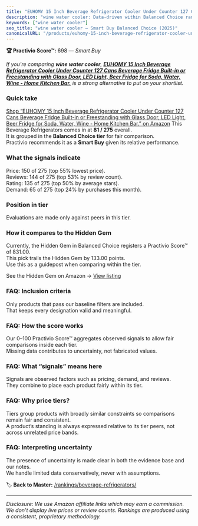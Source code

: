 ```yaml
---
title: "EUHOMY 15 Inch Beverage Refrigerator Cooler Under Counter 127 Cans Beverage Fridge Built-in or Freestanding with Glass Door, LED Light, Beer Fridge for Soda, Water, Wine - Home Kitchen Bar."
description: "wine water cooler: Data-driven within Balanced Choice ranking using the Practivio Score™. Positioned by quality, value, demand, findability, momentum."
keywords: ["wine water cooler"]
seo_title: "wine water cooler — Smart Buy Balanced Choice (2025)"
canonicalURL: "/products/euhomy-15-inch-beverage-refrigerator-cooler-under-counter-127-cans-beverage-fridge-built-in-or-freestanding-with-glass-door-led-light-beer-fridge-for-soda-water-wine-home-kitchen-bar-B0CJZZPP3Y/"
---
```


**🏆 Practivio Score™:** 698 — _Smart Buy_


*If you're comparing **wine water cooler**, **[EUHOMY 15 Inch Beverage Refrigerator Cooler Under Counter 127 Cans Beverage Fridge Built-in or Freestanding with Glass Door, LED Light, Beer Fridge for Soda, Water, Wine - Home Kitchen Bar.](https://www.amazon.com/dp/B0CJZZPP3Y?tag=practivio-20)** is a strong alternative to put on your shortlist.*
### Quick take
[Shop “EUHOMY 15 Inch Beverage Refrigerator Cooler Under Counter 127 Cans Beverage Fridge Built-in or Freestanding with Glass Door, LED Light, Beer Fridge for Soda, Water, Wine - Home Kitchen Bar.” on Amazon](https://www.amazon.com/dp/B0CJZZPP3Y?tag=practivio-20)
This Beverage Refrigerators comes in at **81 / 275** overall.  
It is grouped in the **Balanced Choice tier** for fair comparison.  
Practivio recommends it as a **Smart Buy** given its relative performance.

### What the signals indicate
Price: 150 of 275 (top 55% lowest price).  
Reviews: 144 of 275 (top 53% by review count).  
Rating: 135 of 275 (top 50% by average stars).  
Demand: 65 of 275 (top 24% by purchases this month).

### Position in tier
Evaluations are made only against peers in this tier.

### How it compares to the Hidden Gem
Currently, the Hidden Gem in Balanced Choice registers a Practivio Score™ of 831.00.  
This pick trails the Hidden Gem by 133.00 points.  
Use this as a guidepost when comparing within the tier.  

See the Hidden Gem on Amazon → [View listing](https://www.amazon.com/dp/B0786TJC33?tag=practivio-20)

### FAQ: Inclusion criteria
Only products that pass our baseline filters are included.  
That keeps every designation valid and meaningful.

### FAQ: How the score works
Our 0–100 Practivio Score™ aggregates observed signals to allow fair comparisons inside each tier.  
Missing data contributes to uncertainty, not fabricated values.

### FAQ: What “signals” means here
Signals are observed factors such as pricing, demand, and reviews.  
They combine to place each product fairly within its tier.

### FAQ: Why price tiers?
Tiers group products with broadly similar constraints so comparisons remain fair and consistent.  
A product’s standing is always expressed relative to its tier peers, not across unrelated price bands.

### FAQ: Interpreting uncertainty
The presence of uncertainty is made clear in both the evidence base and our notes.  
We handle limited data conservatively, never with assumptions.


🏷️ **Back to Master:** [/rankings/beverage-refrigerators/](/rankings/beverage-refrigerators/)

---
_Disclosure: We use Amazon affiliate links which may earn a commission. We don’t display live prices or review counts. Rankings are produced using a consistent, proprietary methodology._
